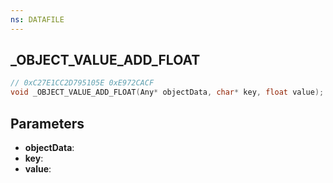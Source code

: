 ```yaml
---
ns: DATAFILE
---
```

## _OBJECT_VALUE_ADD_FLOAT

```c
// 0xC27E1CC2D795105E 0xE972CACF
void _OBJECT_VALUE_ADD_FLOAT(Any* objectData, char* key, float value);
```


## Parameters
* **objectData**: 
* **key**: 
* **value**: 

